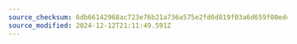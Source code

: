 ```yaml
---
source_checksum: 6db66142968ac723e76b21a736a575e2fd0d819f03a6d659f00ed442134c7f87
source_modified: 2024-12-12T21:11:49.591Z
---
```


